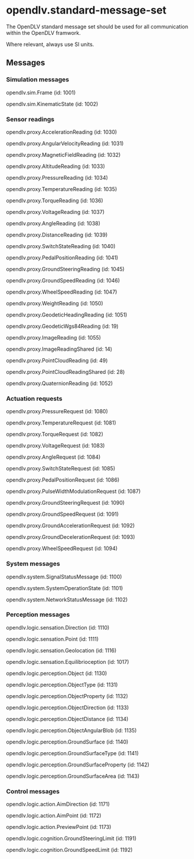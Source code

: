 # opendlv.standard-message-set

The OpenDLV standard message set should be used for all communication
within the OpenDLV framwork.

Where relevant, always use SI units.

## Messages

### Simulation messages

opendlv.sim.Frame (id: 1001)

opendlv.sim.KinematicState (id: 1002)

### Sensor readings

opendlv.proxy.AccelerationReading (id: 1030)

opendlv.proxy.AngularVelocityReading (id: 1031)

opendlv.proxy.MagneticFieldReading (id: 1032)

opendlv.proxy.AltitudeReading (id: 1033)

opendlv.proxy.PressureReading (id: 1034)

opendlv.proxy.TemperatureReading (id: 1035)

opendlv.proxy.TorqueReading (id: 1036)

opendlv.proxy.VoltageReading (id: 1037)

opendlv.proxy.AngleReading (id: 1038)

opendlv.proxy.DistanceReading (id: 1039)

opendlv.proxy.SwitchStateReading (id: 1040)

opendlv.proxy.PedalPositionReading (id: 1041)

opendlv.proxy.GroundSteeringReading (id: 1045)

opendlv.proxy.GroundSpeedReading (id: 1046)

opendlv.proxy.WheelSpeedReading (id: 1047)

opendlv.proxy.WeightReading (id: 1050)

opendlv.proxy.GeodeticHeadingReading (id: 1051)

opendlv.proxy.GeodeticWgs84Reading (id: 19)

opendlv.proxy.ImageReading (id: 1055)

opendlv.proxy.ImageReadingShared (id: 14)

opendlv.proxy.PointCloudReading (id: 49)

opendlv.proxy.PointCloudReadingShared (id: 28)

opendlv.proxy.QuaternionReading (id: 1052)


### Actuation requests

opendlv.proxy.PressureRequest (id: 1080)

opendlv.proxy.TemperatureRequest (id: 1081)

opendlv.proxy.TorqueRequest (id: 1082)

opendlv.proxy.VoltageRequest (id: 1083)

opendlv.proxy.AngleRequest (id: 1084)

opendlv.proxy.SwitchStateRequest (id: 1085)

opendlv.proxy.PedalPositionRequest (id: 1086)

opendlv.proxy.PulseWidthModulationRequest (id: 1087)

opendlv.proxy.GroundSteeringRequest (id: 1090)

opendlv.proxy.GroundSpeedRequest (id: 1091)

opendlv.proxy.GroundAccelerationRequest (id: 1092)

opendlv.proxy.GroundDecelerationRequest (id: 1093)

opendlv.proxy.WheelSpeedRequest (id: 1094)

### System messages

opendlv.system.SignalStatusMessage (id: 1100)

opendlv.system.SystemOperationState (id: 1101)

opendlv.system.NetworkStatusMessage (id: 1102)

### Perception messages

opendlv.logic.sensation.Direction (id: 1110)

opendlv.logic.sensation.Point (id: 1111)

opendlv.logic.sensation.Geolocation (id: 1116)

opendlv.logic.sensation.Equilibrioception (id: 1017)

opendlv.logic.perception.Object (id: 1130)

opendlv.logic.perception.ObjectType (id: 1131)

opendlv.logic.perception.ObjectProperty (id: 1132)

opendlv.logic.perception.ObjectDirection (id: 1133)

opendlv.logic.perception.ObjectDistance (id: 1134)

opendlv.logic.perception.ObjectAngularBlob (id: 1135)

opendlv.logic.perception.GroundSurface (id: 1140)

opendlv.logic.perception.GroundSurfaceType (id: 1141)

opendlv.logic.perception.GroundSurfaceProperty (id: 1142)

opendlv.logic.perception.GroundSurfaceArea (id: 1143)

### Control messages

opendlv.logic.action.AimDirection (id: 1171)

opendlv.logic.action.AimPoint (id: 1172)

opendlv.logic.action.PreviewPoint (id: 1173)

opendlv.logic.cognition.GroundSteeringLimit (id: 1191)

opendlv.logic.cognition.GroundSpeedLimit (id: 1192)
